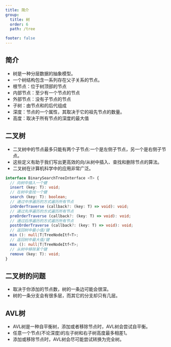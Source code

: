 ```yaml
---
title: 简介
group:
  title: 树
  order: 6
  path: /tree

footer: false
---
```

## 简介
+ 树是一种分层数据的抽象模型。
+ 一个树结构包含一系列存在父子关系的节点。
+ 根节点：位于树顶部的节点
+ 内部节点：至少有一个节点的节点
+ 外部节点：没有子节点的节点
+ 子树：由节点和的后代组成
+ 深度：节点的一个属性，其取决于它的祖先节点的数量。
+ 高度：取决于所有节点的深度的最大值

## 二叉树
+ 二叉树中的节点最多只能有两个子节点:一个是左侧子节点，另一个是右侧子节点。
+ 这些定义有助于我们写出更高效的向/从树中插入、查找和删除节点的算法。
+ 二叉树在计算机科学中的应用非常广泛。
```typescript
interface BinarySearchTreeInterface <T> {
  // 向树中插入一个健
  insert (key: T): void;
  // 在树中查找一个健
  search (key: T): boolean;
  // 通过中序遍历的方式遍历所有节点
  inOrderTraverse (callback?: (key: T) => void): void;
  // 通过先序遍历的方式遍历所有节点
  preOrderTraverse (callback?: (key: T) => void): void;
  // 通过后序遍历的方式遍历所有节点
  postOrderTraverse (callback?: (key: T) => void): void;
  // 返回树中最小值/键
  min (): null|T|TreeNodeItf<T>;
  // 返回树中最大值/键
  max (): null|T|TreeNodeItf<T>;
  // 从树中移除某个键
  remove (key: T): void;
}
```

## 二叉树的问题
+ 取决于你添加的节点数，树的一条边可能会很深。
+ 树的一条分支会有很多层，而其它的分支却只有几层。

## AVL树
+ AVL树是一种自平衡树，添加或者移除节点时，AVL树会尝试自平衡。
+ 任意一个节点(不论深度)的左子树和右子树高度最多相差1。
+ 添加或移除节点时，AVL树会尽可能尝试转换为完全树。
